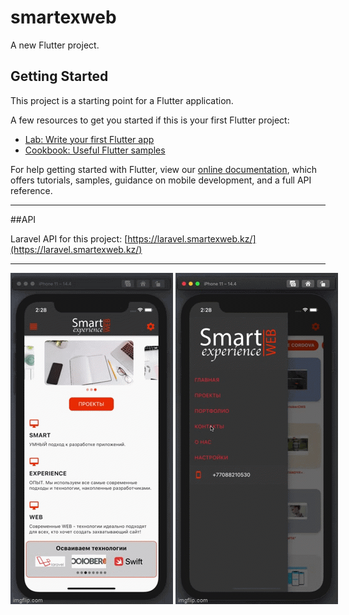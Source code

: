# smartexweb

A new Flutter project.

## Getting Started

This project is a starting point for a Flutter application.

A few resources to get you started if this is your first Flutter project:

- [Lab: Write your first Flutter app](https://flutter.dev/docs/get-started/codelab)
- [Cookbook: Useful Flutter samples](https://flutter.dev/docs/cookbook)

For help getting started with Flutter, view our
[online documentation](https://flutter.dev/docs), which offers tutorials,
samples, guidance on mobile development, and a full API reference.

***

##API

Laravel API for this project: [https://laravel.smartexweb.kz/](https://laravel.smartexweb.kz/)

***

<div align="center">
  <div style="display: flex; align-items: flex-start;">
    <img src="assets/gif-images/54f9h6.gif" width="260" height="530"/>&nbsp;
    <img src="assets/gif-images/54joy9.gif" width="260" height="530"/>
  </div>
</div>